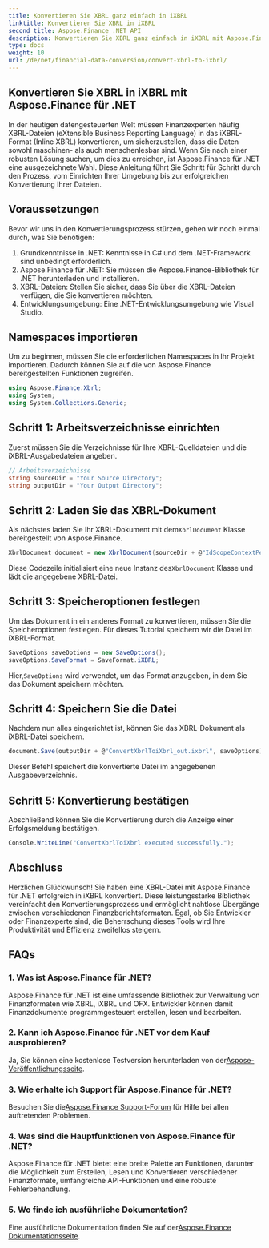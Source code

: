 ```yaml
---
title: Konvertieren Sie XBRL ganz einfach in iXBRL
linktitle: Konvertieren Sie XBRL in iXBRL
second_title: Aspose.Finance .NET API
description: Konvertieren Sie XBRL ganz einfach in iXBRL mit Aspose.Finance für .NET. Folgen Sie unserer Schritt-für-Schritt-Anleitung für einen nahtlosen Übergang. #Aspose #Finance
type: docs
weight: 10
url: /de/net/financial-data-conversion/convert-xbrl-to-ixbrl/
---
```

## Konvertieren Sie XBRL in iXBRL mit Aspose.Finance für .NET
In der heutigen datengesteuerten Welt müssen Finanzexperten häufig XBRL-Dateien (eXtensible Business Reporting Language) in das iXBRL-Format (Inline XBRL) konvertieren, um sicherzustellen, dass die Daten sowohl maschinen- als auch menschenlesbar sind. Wenn Sie nach einer robusten Lösung suchen, um dies zu erreichen, ist Aspose.Finance für .NET eine ausgezeichnete Wahl. Diese Anleitung führt Sie Schritt für Schritt durch den Prozess, vom Einrichten Ihrer Umgebung bis zur erfolgreichen Konvertierung Ihrer Dateien.
## Voraussetzungen
Bevor wir uns in den Konvertierungsprozess stürzen, gehen wir noch einmal durch, was Sie benötigen:
1. Grundkenntnisse in .NET: Kenntnisse in C# und dem .NET-Framework sind unbedingt erforderlich.
2. Aspose.Finance für .NET: Sie müssen die Aspose.Finance-Bibliothek für .NET herunterladen und installieren.
3. XBRL-Dateien: Stellen Sie sicher, dass Sie über die XBRL-Dateien verfügen, die Sie konvertieren möchten.
4. Entwicklungsumgebung: Eine .NET-Entwicklungsumgebung wie Visual Studio.
## Namespaces importieren
Um zu beginnen, müssen Sie die erforderlichen Namespaces in Ihr Projekt importieren. Dadurch können Sie auf die von Aspose.Finance bereitgestellten Funktionen zugreifen.
```csharp
using Aspose.Finance.Xbrl;
using System;
using System.Collections.Generic;
```
## Schritt 1: Arbeitsverzeichnisse einrichten
Zuerst müssen Sie die Verzeichnisse für Ihre XBRL-Quelldateien und die iXBRL-Ausgabedateien angeben.
```csharp
// Arbeitsverzeichnisse
string sourceDir = "Your Source Directory";
string outputDir = "Your Output Directory";
```
## Schritt 2: Laden Sie das XBRL-Dokument
 Als nächstes laden Sie Ihr XBRL-Dokument mit dem`XbrlDocument` Klasse bereitgestellt von Aspose.Finance.
```csharp
XbrlDocument document = new XbrlDocument(sourceDir + @"IdScopeContextPeriodStartAfterEnd.xml");
```
 Diese Codezeile initialisiert eine neue Instanz des`XbrlDocument` Klasse und lädt die angegebene XBRL-Datei.
## Schritt 3: Speicheroptionen festlegen
Um das Dokument in ein anderes Format zu konvertieren, müssen Sie die Speicheroptionen festlegen. Für dieses Tutorial speichern wir die Datei im iXBRL-Format.
```csharp
SaveOptions saveOptions = new SaveOptions();
saveOptions.SaveFormat = SaveFormat.iXBRL;
```
 Hier,`SaveOptions` wird verwendet, um das Format anzugeben, in dem Sie das Dokument speichern möchten.
## Schritt 4: Speichern Sie die Datei
Nachdem nun alles eingerichtet ist, können Sie das XBRL-Dokument als iXBRL-Datei speichern.
```csharp
document.Save(outputDir + @"ConvertXbrlToiXbrl_out.ixbrl", saveOptions);
```
Dieser Befehl speichert die konvertierte Datei im angegebenen Ausgabeverzeichnis.
## Schritt 5: Konvertierung bestätigen
Abschließend können Sie die Konvertierung durch die Anzeige einer Erfolgsmeldung bestätigen.
```csharp
Console.WriteLine("ConvertXbrlToiXbrl executed successfully.");
```
## Abschluss
Herzlichen Glückwunsch! Sie haben eine XBRL-Datei mit Aspose.Finance für .NET erfolgreich in iXBRL konvertiert. Diese leistungsstarke Bibliothek vereinfacht den Konvertierungsprozess und ermöglicht nahtlose Übergänge zwischen verschiedenen Finanzberichtsformaten. Egal, ob Sie Entwickler oder Finanzexperte sind, die Beherrschung dieses Tools wird Ihre Produktivität und Effizienz zweifellos steigern.
## FAQs
### 1. Was ist Aspose.Finance für .NET?
Aspose.Finance für .NET ist eine umfassende Bibliothek zur Verwaltung von Finanzformaten wie XBRL, iXBRL und OFX. Entwickler können damit Finanzdokumente programmgesteuert erstellen, lesen und bearbeiten.
### 2. Kann ich Aspose.Finance für .NET vor dem Kauf ausprobieren?
 Ja, Sie können eine kostenlose Testversion herunterladen von der[Aspose-Veröffentlichungsseite](https://releases.aspose.com/finance/net/).
### 3. Wie erhalte ich Support für Aspose.Finance für .NET?
 Besuchen Sie die[Aspose.Finance Support-Forum](https://forum.aspose.com/c/finance/43) für Hilfe bei allen auftretenden Problemen.
### 4. Was sind die Hauptfunktionen von Aspose.Finance für .NET?
Aspose.Finance für .NET bietet eine breite Palette an Funktionen, darunter die Möglichkeit zum Erstellen, Lesen und Konvertieren verschiedener Finanzformate, umfangreiche API-Funktionen und eine robuste Fehlerbehandlung.
### 5. Wo finde ich ausführliche Dokumentation?
 Eine ausführliche Dokumentation finden Sie auf der[Aspose.Finance Dokumentationsseite](https://reference.aspose.com/finance/net/).